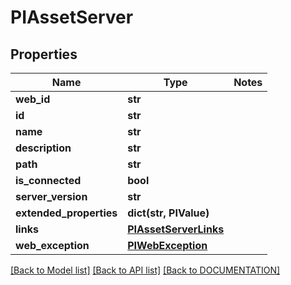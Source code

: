 # PIAssetServer

## Properties
Name | Type | Notes
------------ | ------------- | -------------
**web_id** | **str**
**id** | **str**
**name** | **str**
**description** | **str**
**path** | **str**
**is_connected** | **bool**
**server_version** | **str**
**extended_properties** | **dict(str, PIValue)**
**links** | **[**PIAssetServerLinks**](../models/PIAssetServerLinks.md)**
**web_exception** | **[**PIWebException**](../models/PIWebException.md)**

[[Back to Model list]](../../DOCUMENTATION.md#documentation-for-models) [[Back to API list]](../../DOCUMENTATION.md#documentation-for-api-endpoints) [[Back to DOCUMENTATION]](../../DOCUMENTATION.md)

